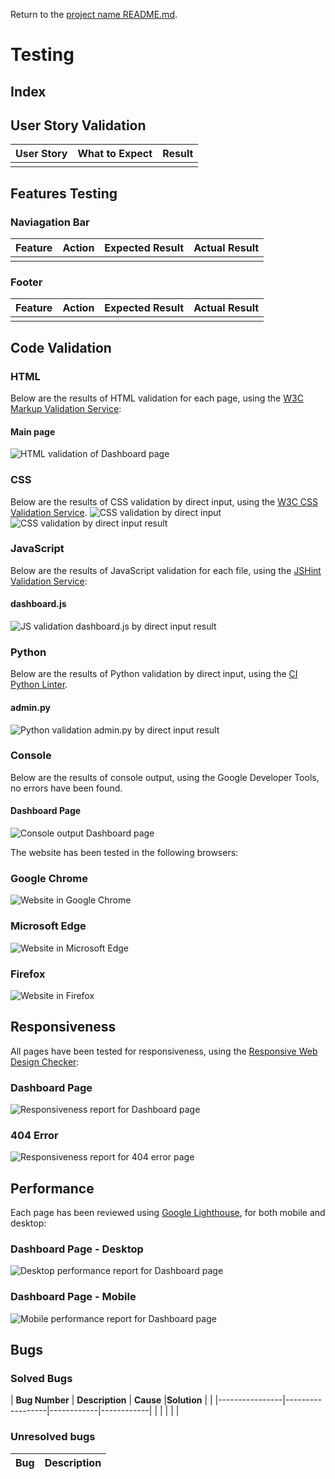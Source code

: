 Return to the [project name README.md](README.md).
# Testing

## Index


## User Story Validation

| **User Story**     |**What to Expect**  | **Result** |
|--------------------|------------------| -----------|
|                    |                   |           |

## Features Testing

### Naviagation Bar

| **Feature**     |**Action**  | **Expected Result** | **Actual Result** |
|--------------------|------------------| -----------| -----------------|
|                    |                   |           |                   |


### Footer

| **Feature**     |**Action**  | **Expected Result** | **Actual Result** |
|--------------------|------------------| -----------| -----------------|
|                    |                   |           |                   |


## Code Validation

### HTML
Below are the results of HTML validation for each page, using the [W3C Markup Validation Service](https://validator.w3.org):

#### Main page
![HTML validation of Dashboard page](documentation/validation/html/validation_html_dashboard_result.png)

### CSS 
Below are the results of CSS validation by direct input, using the [W3C CSS Validation Service](https://jigsaw.w3.org/css-validator).
![CSS validation by direct input](documentation/validation/css/css_validation_direct_input.png)
![CSS validation by direct input result](documentation/validation/css/css_validation_confirmation.png)

### JavaScript
Below are the results of JavaScript validation for each file, using the [JSHint Validation Service](https://jshint.com/):

#### dashboard.js
![JS validation dashboard.js by direct input result](documentation/validation/js/validation_dashboardjs_result.png)

### Python
Below are the results of Python validation by direct input, using the [CI Python Linter](https://pep8ci.herokuapp.com/).

#### admin.py
![Python validation admin.py by direct input result](documentation/validation/python/validation_adminpy_result.png)

### Console
Below are the results of console output, using the Google Developer Tools, no errors have been found.

#### Dashboard Page
![Console output Dashboard page](documentation/validation/console/dashboard_console.png)

The website has been tested in the following browsers:

### Google Chrome
![Website in Google Chrome](documentation/validation/browsers/chrome_compatibility.png)
### Microsoft Edge
![Website in Microsoft Edge](documentation/validation/browsers/edge_compatibility.png)
### Firefox
![Website in Firefox](documentation/validation/browsers/firefox_compatibility.png)

## Responsiveness
All pages have been tested for responsiveness, using the [Responsive Web Design Checker](https://ui.dev/amiresponsive):

### Dashboard Page
![Responsiveness report for Dashboard page](documentation/validation/responsiveness/dashboard_responsiveness.png)

### 404 Error
![Responsiveness report for 404 error page](documentation/validation/responsiveness/404_error_responsiveness.png)

## Performance
Each page has been reviewed using [Google Lighthouse](https://developer.chrome.com/docs/lighthouse/), for both mobile and desktop:

### Dashboard Page -  Desktop
![Desktop performance report for Dashboard page](documentation/validation/lighthouse/lighthouse_dashboard_desktop.png)
### Dashboard Page -  Mobile
![Mobile performance report for Dashboard page](documentation/validation/lighthouse/lighthouse_dashboard_mobile.png)

## Bugs

### Solved Bugs

| **Bug Number** | **Description**  | **Cause** |**Solution** |                                                                                                                                                    |
|----------------|------------------|------------|------------|
|                  |                |           |             |
### Unresolved bugs

| **Bug** | **Description**|
|---------|-----------------|
